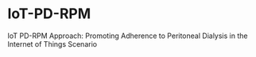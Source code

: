 # IoT-PD-RPM
IoT PD-RPM Approach: Promoting Adherence to Peritoneal Dialysis in the Internet of Things Scenario
